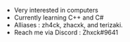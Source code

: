- Very interested in computers
- Currently learning C++ and C#
- Alliases : zh4ck, zhacxk, and terizaki.
- Reach me via Discord : Zhxck#9641
